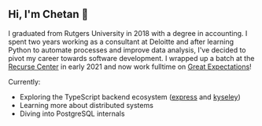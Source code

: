 ## Hi, I'm Chetan 👋

I graduated from Rutgers University in 2018 with a degree in accounting. I spent two years working as a consultant at Deloitte and after learning Python to automate processes and improve data analysis, I've decided to pivot my career towards software development. I wrapped up a batch at the [Recurse Center](https://www.recurse.com/) in early 2021 and now work fulltime on [Great Expectations](https://github.com/great-expectations/great_expectations/)!

Currently:
- Exploring the TypeScript backend ecosystem ([express](https://github.com/expressjs/express) and [kyseley](https://github.com/kysely-org/kysely))
- Learning more about distributed systems
- Diving into PostgreSQL internals
